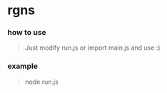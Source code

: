 ﻿# rgns

### how to use
> Just modify run.js or import main.js and use :)

### example
> node run.js
